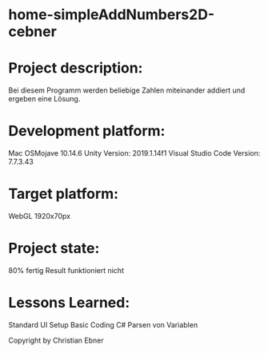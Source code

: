 # home-simpleAddNumbers2D-cebner

# Project description:
Bei diesem Programm werden beliebige Zahlen miteinander addiert und ergeben eine Lösung.

# Development platform:
Mac OSMojave 10.14.6  Unity Version: 2019.1.14f1 Visual Studio Code Version: 7.7.3.43

# Target platform:
WebGL 1920x70px

# Project state:
80% fertig
Result funktioniert nicht

# Lessons Learned:
Standard UI Setup 
Basic Coding C# Parsen von Variablen

Copyright by Christian Ebner